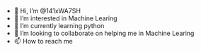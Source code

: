 - 👋 Hi, I’m @141xWA7SH
- 👀 I’m interested in Machine Learing
- 🌱 I’m currently learning python
- 💞️ I’m looking to collaborate on helping me in Machine Learing
- 📫 How to reach me 

<!---
141xWA7SH/141xWA7SH is a ✨ special ✨ repository because its `README.md` (this file) appears on your GitHub profile.
You can click the Preview link to take a look at your changes.
--->
